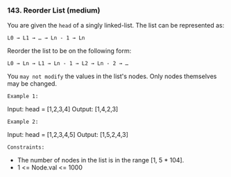 ### 143. Reorder List (medium)

You are given the `head` of a singly linked-list. The list can be represented as:

`L0 → L1 → … → Ln - 1 → Ln`

Reorder the list to be on the following form:

`L0 → Ln → L1 → Ln - 1 → L2 → Ln - 2 → …`

You `may not modify` the values in the list's nodes. Only nodes themselves may be changed.

`Example 1:`

Input: head = [1,2,3,4]
Output: [1,4,2,3]

`Example 2:`

Input: head = [1,2,3,4,5]
Output: [1,5,2,4,3]

`Constraints:`

- The number of nodes in the list is in the range [1, 5 * 104].
- 1 <= Node.val <= 1000
